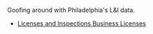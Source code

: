 Goofing around with Philadelphia's L&I data.

* [Licenses and Inspections Business Licenses](https://www.opendataphilly.org/dataset/licenses-and-inspections-business-licenses)
